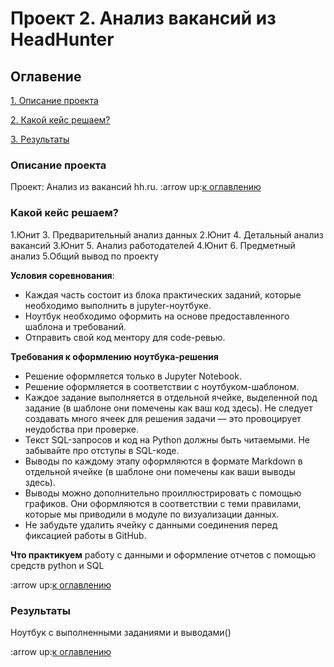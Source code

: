 # Проект 2. Анализ вакансий из HeadHunter


## Оглавение
[1. Описание проекта]()

[2. Какой кейс решаем?]()

[3. Результаты]()

### Описание проекта 
Проект: Анализ из вакансий hh.ru.
:arrow up:[к оглавлению]()

### Какой кейс решаем?

1.Юнит 3. Предварительный анализ данных
2.Юнит 4. Детальный анализ вакансий
3.Юнит 5. Анализ работодателей
4.Юнит 6. Предметный анализ
5.Общий вывод по проекту

**Условия соревнования**:

 - Каждая часть состоит из блока практических заданий, которые необходимо выполнить в jupyter-ноутбуке.
 - Ноутбук необходимо оформить на основе предоставленного шаблона и требований.
 - Отправить свой код ментору для code-ревью.

**Требования к оформлению ноутбука-решения**

 - Решение оформляется только в Jupyter Notebook.
 - Решение оформляется в соответствии с ноутбуком-шаблоном.
 - Каждое задание выполняется в отдельной ячейке, выделенной под задание (в шаблоне они помечены как ваш код здесь). Не следует создавать   много ячеек для решения задачи — это провоцирует неудобства при проверке.
 - Текст SQL-запросов и код на Python должны быть читаемыми. Не забывайте про отступы в SQL-коде.
 - Выводы по каждому этапу оформляются в формате Markdown в отдельной ячейке (в шаблоне они помечены как ваши выводы здесь).
 - Выводы можно дополнительно проиллюстрировать с помощью графиков. Они оформляются в соответствии с теми правилами, которые мы приводили в  модуле по визуализации данных.
 - Не забудьте удалить ячейку с данными соединения перед фиксацией работы в GitHub.

**Что практикуем**
работу с данными и оформление отчетов с помощью средств python и SQL

:arrow up:[к оглавлению]()

### Результаты
Ноутбук с выполненными заданиями и выводами()

:arrow up:[к оглавлению]()
